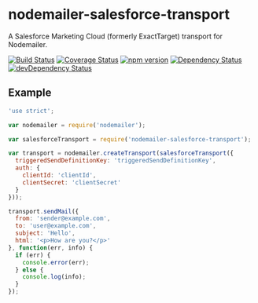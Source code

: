 # nodemailer-salesforce-transport

A Salesforce Marketing Cloud (formerly ExactTarget) transport for Nodemailer.

[![Build Status](https://travis-ci.org/Rebelmail/nodemailer-salesforce-transport.svg?branch=master)](https://travis-ci.org/Rebelmail/nodemailer-salesforce-transport)
[![Coverage Status](https://coveralls.io/repos/github/Rebelmail/nodemailer-salesforce-transport/badge.svg?branch=master)](https://coveralls.io/github/Rebelmail/nodemailer-salesforce-transport?branch=master)
[![npm version](https://badge.fury.io/js/nodemailer-salesforce-transport.svg)](https://badge.fury.io/js/nodemailer-salesforce-transport)
[![Dependency Status](https://david-dm.org/Rebelmail/nodemailer-salesforce-transport.svg)](https://david-dm.org/Rebelmail/nodemailer-salesforce-transport)
[![devDependency Status](https://david-dm.org/Rebelmail/nodemailer-salesforce-transport/dev-status.svg)](https://david-dm.org/Rebelmail/nodemailer-salesforce-transport?type=dev)

## Example

```javascript
'use strict';

var nodemailer = require('nodemailer');

var salesforceTransport = require('nodemailer-salesforce-transport');

var transport = nodemailer.createTransport(salesforceTransport({
  triggeredSendDefinitionKey: 'triggeredSendDefinitionKey',
  auth: {
    clientId: 'clientId',
    clientSecret: 'clientSecret'
  }
}));

transport.sendMail({
  from: 'sender@example.com',
  to: 'user@example.com',
  subject: 'Hello',
  html: '<p>How are you?</p>'
}, function(err, info) {
  if (err) {
    console.error(err);
  } else {
    console.log(info);
  }
});
```
